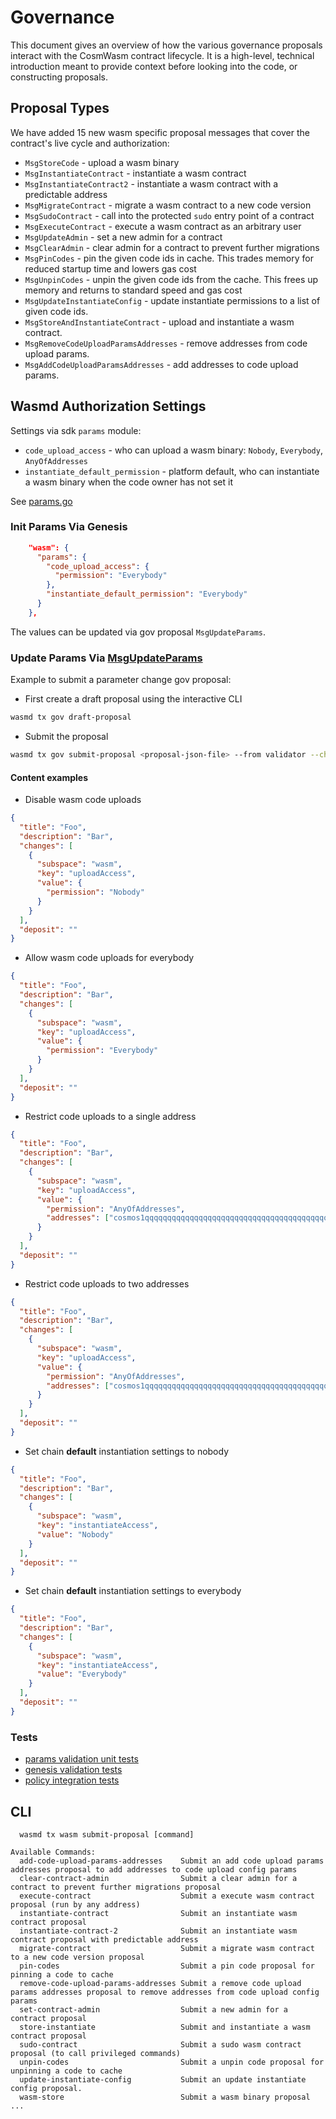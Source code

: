 # Governance

This document gives an overview of how the various governance
proposals interact with the CosmWasm contract lifecycle. It is
a high-level, technical introduction meant to provide context before
looking into the code, or constructing proposals. 

## Proposal Types
We have added 15 new wasm specific proposal messages that cover the contract's live cycle and authorization:
 
* `MsgStoreCode` - upload a wasm binary
* `MsgInstantiateContract` - instantiate a wasm contract
* `MsgInstantiateContract2` - instantiate a wasm contract with a predictable address
* `MsgMigrateContract` - migrate a wasm contract to a new code version
* `MsgSudoContract` - call into the protected `sudo` entry point of a contract
* `MsgExecuteContract` - execute a wasm contract as an arbitrary user
* `MsgUpdateAdmin` - set a new admin for a contract
* `MsgClearAdmin` - clear admin for a contract to prevent further migrations
* `MsgPinCodes` - pin the given code ids in cache. This trades memory for reduced startup time and lowers gas cost
* `MsgUnpinCodes` - unpin the given code ids from the cache. This frees up memory and returns to standard speed and gas cost
* `MsgUpdateInstantiateConfig` - update instantiate permissions to a list of given code ids.
* `MsgStoreAndInstantiateContract` - upload and instantiate a wasm contract.
* `MsgRemoveCodeUploadParamsAddresses` - remove addresses from code upload params.
* `MsgAddCodeUploadParamsAddresses` - add addresses to code upload params.

## Wasmd Authorization Settings

Settings via sdk `params` module: 
- `code_upload_access` - who can upload a wasm binary: `Nobody`, `Everybody`, `AnyOfAddresses`
- `instantiate_default_permission` - platform default, who can instantiate a wasm binary when the code owner has not set it 

See [params.go](https://github.com/CosmWasm/wasmd/blob/master/x/wasm/types/params.go)

### Init Params Via Genesis 

```json
    "wasm": {
      "params": {
        "code_upload_access": {
          "permission": "Everybody"
        },
        "instantiate_default_permission": "Everybody"
      }
    },  
```

The values can be updated via gov proposal `MsgUpdateParams`.

### Update Params Via [MsgUpdateParams](https://github.com/CosmWasm/wasmd/blob/v0.41.0/proto/cosmwasm/wasm/v1/tx.proto#L263)
Example to submit a parameter change gov proposal:

- First create a draft proposal using the interactive CLI
```sh
wasmd tx gov draft-proposal
```

- Submit the proposal
```sh
wasmd tx gov submit-proposal <proposal-json-file> --from validator --chain-id=testing -b block
```
#### Content examples
* Disable wasm code uploads
```json
{
  "title": "Foo",
  "description": "Bar",
  "changes": [
    {
      "subspace": "wasm",
      "key": "uploadAccess",
      "value": {
        "permission": "Nobody"
      }
    }
  ],
  "deposit": ""
}
```
* Allow wasm code uploads for everybody
```json
{
  "title": "Foo",
  "description": "Bar",
  "changes": [
    {
      "subspace": "wasm",
      "key": "uploadAccess",
      "value": {
        "permission": "Everybody"
      }
    }
  ],
  "deposit": ""
}
```

* Restrict code uploads to a single address
```json
{
  "title": "Foo",
  "description": "Bar",
  "changes": [
    {
      "subspace": "wasm",
      "key": "uploadAccess",
      "value": {
        "permission": "AnyOfAddresses",
        "addresses": ["cosmos1qqqqqqqqqqqqqqqqqqqqqqqqqqqqqqqqqqqqqqqqqqqqqqqqqqqq0fr2sh"]
      }
    }
  ],
  "deposit": ""
}
```

* Restrict code uploads to two addresses
```json
{
  "title": "Foo",
  "description": "Bar",
  "changes": [
    {
      "subspace": "wasm",
      "key": "uploadAccess",
      "value": {
        "permission": "AnyOfAddresses",
        "addresses": ["cosmos1qqqqqqqqqqqqqqqqqqqqqqqqqqqqqqqqqqqqqqqqqqqqqqqqqqqq0fr2sh", "cosmos1bbbbbbbbbbbbbbbbbbbbbbbbbbbbbbbbbbbbbbbbbbbb0fr2sh"]
      }
    }
  ],
  "deposit": ""
}
```

* Set chain **default** instantiation settings to nobody
```json
{
  "title": "Foo",
  "description": "Bar",
  "changes": [
    {
      "subspace": "wasm",
      "key": "instantiateAccess",
      "value": "Nobody"
    }
  ],
  "deposit": ""
}
```
* Set chain **default** instantiation settings to everybody
```json
{
  "title": "Foo",
  "description": "Bar",
  "changes": [
    {
      "subspace": "wasm",
      "key": "instantiateAccess",
      "value": "Everybody"
    }
  ],
  "deposit": ""
}
```

### Tests
* [params validation unit tests](https://github.com/CosmWasm/wasmd/blob/master/x/wasm/types/params_test.go)
* [genesis validation tests](https://github.com/CosmWasm/wasmd/blob/master/x/wasm/types/genesis_test.go)
* [policy integration tests](https://github.com/CosmWasm/wasmd/blob/master/x/wasm/keeper/keeper_test.go)

## CLI

```shell script
  wasmd tx wasm submit-proposal [command]

Available Commands:
  add-code-upload-params-addresses    Submit an add code upload params addresses proposal to add addresses to code upload config params
  clear-contract-admin                Submit a clear admin for a contract to prevent further migrations proposal
  execute-contract                    Submit a execute wasm contract proposal (run by any address)
  instantiate-contract                Submit an instantiate wasm contract proposal
  instantiate-contract-2              Submit an instantiate wasm contract proposal with predictable address
  migrate-contract                    Submit a migrate wasm contract to a new code version proposal
  pin-codes                           Submit a pin code proposal for pinning a code to cache
  remove-code-upload-params-addresses Submit a remove code upload params addresses proposal to remove addresses from code upload config params
  set-contract-admin                  Submit a new admin for a contract proposal
  store-instantiate                   Submit and instantiate a wasm contract proposal
  sudo-contract                       Submit a sudo wasm contract proposal (to call privileged commands)
  unpin-codes                         Submit a unpin code proposal for unpinning a code to cache
  update-instantiate-config           Submit an update instantiate config proposal.
  wasm-store                          Submit a wasm binary proposal
...
```



